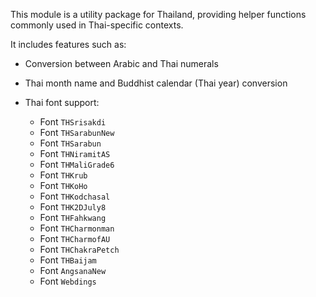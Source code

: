 This module is a utility package for Thailand, providing helper functions commonly used in Thai-specific contexts.

It includes features such as:

- Conversion between Arabic and Thai numerals
- Thai month name and Buddhist calendar (Thai year) conversion
- Thai font support:

    - Font `THSrisakdi`
    - Font `THSarabunNew`
    - Font `THSarabun`
    - Font `THNiramitAS`
    - Font `THMaliGrade6`
    - Font `THKrub`
    - Font `THKoHo`
    - Font `THKodchasal`
    - Font `THK2DJuly8`
    - Font `THFahkwang`
    - Font `THCharmonman`
    - Font `THCharmofAU`
    - Font `THChakraPetch`
    - Font `THBaijam`
    - Font `AngsanaNew`
    - Font `Webdings`
